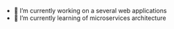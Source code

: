 - 🔭 I’m currently working on a several web applications
- 🌱 I’m currently learning of microservices architecture

<!--
**enumerable-entity/enumerable-entity** is a ✨ _special_ ✨ repository because its `README.md` (this file) appears on your GitHub profile.
-->
